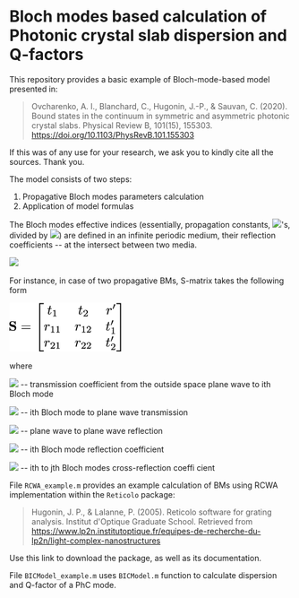 # Bloch modes based calculation of Photonic crystal slab dispersion and Q-factors

This repository provides a basic example of Bloch-mode-based model presented in:
> Ovcharenko, A. I., Blanchard, C., Hugonin, J.-P., & Sauvan, C. (2020). Bound states in the continuum in symmetric and asymmetric photonic crystal slabs. Physical Review B, 101(15), 155303. https://doi.org/10.1103/PhysRevB.101.155303

If this was of any use for your research, we ask you to kindly cite all the sources. Thank you.

The model consists of two steps: 
1. Propagative Bloch modes parameters calculation
2. Application of model formulas

The Bloch modes effective indices (essentially, propagation constants, <img src="https://render.githubusercontent.com/render/math?math=\beta">'s, divided by <img src="https://render.githubusercontent.com/render/math?math=k_0">) are defined in an infinite periodic medium, their reflection coefficients -- at the intersect between two media.

![](blochmodes.png)

For instance, in case of two propagative BMs, S-matrix takes the following form

<img src="smatrix.png" width="200">

where 

<img src="https://render.githubusercontent.com/render/math?math=t^'_i"> -- transmission coefficient from the outside space plane wave to ith Bloch mode

<img src="https://render.githubusercontent.com/render/math?math=t_i"> -- ith Bloch mode to plane wave transmission

<img src="https://render.githubusercontent.com/render/math?math=r^'"> -- plane wave to plane wave reflection

<img src="https://render.githubusercontent.com/render/math?math=r_{ii}"> -- ith Bloch mode reflection coefficient

<img src="https://render.githubusercontent.com/render/math?math=r_{ij}"> -- ith to jth Bloch modes cross-reflection coeffi cient

File `RCWA_example.m` provides an example calculation of BMs using RCWA implementation within the `Reticolo` package:
> Hugonin, J. P., & Lalanne, P. (2005). Reticolo software for grating analysis. Institut d'Optique Graduate School. Retrieved from https://www.lp2n.institutoptique.fr/equipes-de-recherche-du-lp2n/light-complex-nanostructures

Use this link to download the package, as well as its documentation.

File `BICModel_example.m` uses `BICModel.m` function to calculate dispersion and Q-factor of a PhC mode.
